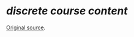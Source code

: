 # *discrete course content*
[Original source](https://www.youtube.com/playlist?list=PLoK2Lr1miEm_WKBBBHUQJRXaumduqkM4S).
